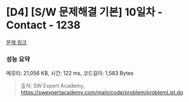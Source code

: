 # [D4] [S/W 문제해결 기본] 10일차 - Contact - 1238 

[문제 링크](https://swexpertacademy.com/main/code/problem/problemDetail.do?contestProbId=AV15B1cKAKwCFAYD) 

### 성능 요약

메모리: 21,056 KB, 시간: 122 ms, 코드길이: 1,583 Bytes



> 출처: SW Expert Academy, https://swexpertacademy.com/main/code/problem/problemList.do